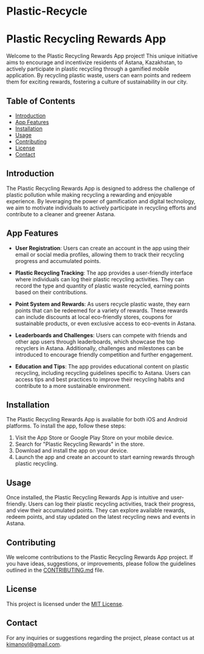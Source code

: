 # Plastic-Recycle
# Plastic Recycling Rewards App

Welcome to the Plastic Recycling Rewards App project! This unique initiative aims to encourage and incentivize residents of Astana, Kazakhstan, to actively participate in plastic recycling through a gamified mobile application. By recycling plastic waste, users can earn points and redeem them for exciting rewards, fostering a culture of sustainability in our city.

## Table of Contents
- [Introduction](#introduction)
- [App Features](#app-features)
- [Installation](#installation)
- [Usage](#usage)
- [Contributing](#contributing)
- [License](#license)
- [Contact](#contact)

## Introduction
The Plastic Recycling Rewards App is designed to address the challenge of plastic pollution while making recycling a rewarding and enjoyable experience. By leveraging the power of gamification and digital technology, we aim to motivate individuals to actively participate in recycling efforts and contribute to a cleaner and greener Astana.

## App Features
- **User Registration**: Users can create an account in the app using their email or social media profiles, allowing them to track their recycling progress and accumulated points.

- **Plastic Recycling Tracking**: The app provides a user-friendly interface where individuals can log their plastic recycling activities. They can record the type and quantity of plastic waste recycled, earning points based on their contributions.

- **Point System and Rewards**: As users recycle plastic waste, they earn points that can be redeemed for a variety of rewards. These rewards can include discounts at local eco-friendly stores, coupons for sustainable products, or even exclusive access to eco-events in Astana.

- **Leaderboards and Challenges**: Users can compete with friends and other app users through leaderboards, which showcase the top recyclers in Astana. Additionally, challenges and milestones can be introduced to encourage friendly competition and further engagement.

- **Education and Tips**: The app provides educational content on plastic recycling, including recycling guidelines specific to Astana. Users can access tips and best practices to improve their recycling habits and contribute to a more sustainable environment.

## Installation
The Plastic Recycling Rewards App is available for both iOS and Android platforms. To install the app, follow these steps:

1. Visit the App Store or Google Play Store on your mobile device.
2. Search for "Plastic Recycling Rewards" in the store.
3. Download and install the app on your device.
4. Launch the app and create an account to start earning rewards through plastic recycling.

## Usage
Once installed, the Plastic Recycling Rewards App is intuitive and user-friendly. Users can log their plastic recycling activities, track their progress, and view their accumulated points. They can explore available rewards, redeem points, and stay updated on the latest recycling news and events in Astana.

## Contributing
We welcome contributions to the Plastic Recycling Rewards App project. If you have ideas, suggestions, or improvements, please follow the guidelines outlined in the [CONTRIBUTING.md](CONTRIBUTING.md) file.

## License
This project is licensed under the [MIT License](LICENSE.md).

## Contact
For any inquiries or suggestions regarding the project, please contact us at kimanovl@gmail.com.
